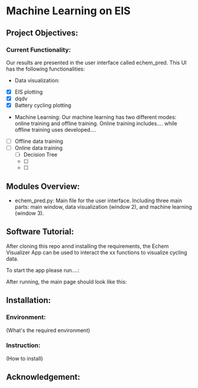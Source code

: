 # Machine Learning on EIS

## Project Objectives:


### Current Functionality:
Our results are presented in the user interface called echem_pred. This UI has the following functionalities:
* Data visualization:
- [x] EIS plotting
- [x] dqdv
- [x] Battery cycling plotting

* Machine Learning:
Our machine learning has two different modes: online training and offline training. Online training includes.... while offline training uses developed....
- [ ] Offline data training
- [ ] Online data training 
    - [ ] Decision Tree
    - [ ]   
    - [ ]   

## Modules Overview:

* echem_pred.py: Main file for the user interface. Including three main parts: main window, data visualization (window 2), and machine learning (window 3).

## Software Tutorial:

After cloning this repo annd installing the requirements, the Echem Visualizer App can be used to interact the xx functions to visualize cycling data. 

To start the app please run....:

After running, the main page should look like this:



## Installation:
### Environment:
(What's the required environment)

### Instruction:
(How to install)

## Acknowledgement:
